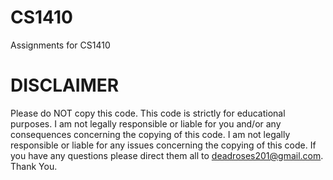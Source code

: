 # CS1410

Assignments for CS1410

# DISCLAIMER
Please do NOT copy this code. This code is strictly for educational purposes. I am not legally responsible or liable for you and/or any consequences concerning the copying of this code. I am not legally responsible or liable for any issues concerning the copying of this code. If you have any questions please direct them all to deadroses201@gmail.com. Thank You.
